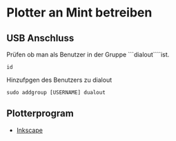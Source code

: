 # Plotter an Mint betreiben

## USB Anschluss

Prüfen ob man als Benutzer in der Gruppe ```dialout````ist.

    id

Hinzufpgen des Benutzers zu dialout

    sudo addgroup [USERNAME] dualout



## Plotterprogram
+ [Inkscape](https://inkscape.org/de/)
